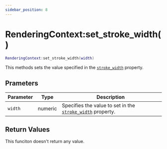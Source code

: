 ```yaml
---
sidebar_position: 8
---
```


# RenderingContext:set_stroke_width()
```lua
RenderingContext:set_stroke_width(width)
```
This methods sets the value specified in the [`stroke_width`](/libs/graphics/RenderingContext/RenderingContext_stroke_width) property.


## Prameters
|Parameter|Type|Description|
|-|-|-|
|`width`|numeric|Specifies the value to set in the [`stroke_width`](/libs/graphics/RenderingContext/RenderingContext_stroke_width) property.


## Return Values
This funciton doesn't return any value.